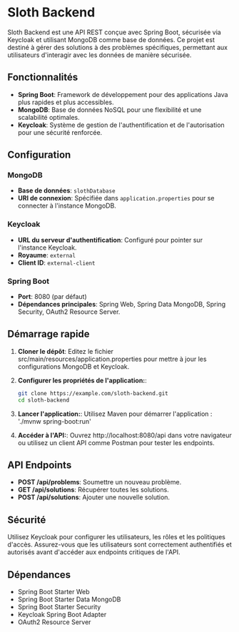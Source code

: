 # Sloth Backend

Sloth Backend est une API REST conçue avec Spring Boot, sécurisée via Keycloak et utilisant MongoDB comme base de données. Ce projet est destiné à gérer des solutions à des problèmes spécifiques, permettant aux utilisateurs d'interagir avec les données de manière sécurisée.

## Fonctionnalités

- **Spring Boot**: Framework de développement pour des applications Java plus rapides et plus accessibles.
- **MongoDB**: Base de données NoSQL pour une flexibilité et une scalabilité optimales.
- **Keycloak**: Système de gestion de l'authentification et de l'autorisation pour une sécurité renforcée.

## Configuration

### MongoDB

- **Base de données**: `slothDatabase`
- **URI de connexion**: Spécifiée dans `application.properties` pour se connecter à l'instance MongoDB.

### Keycloak

- **URL du serveur d'authentification**: Configuré pour pointer sur l'instance Keycloak.
- **Royaume**: `external`
- **Client ID**: `external-client`

### Spring Boot

- **Port**: 8080 (par défaut)
- **Dépendances principales**: Spring Web, Spring Data MongoDB, Spring Security, OAuth2 Resource Server.

## Démarrage rapide

1. **Cloner le dépôt**:
   Editez le fichier src/main/resources/application.properties pour mettre à jour les configurations MongoDB et Keycloak.

2. **Configurer les propriétés de l'application:**:
   ```bash
   git clone https://example.com/sloth-backend.git
   cd sloth-backend

3. **Lancer l'application:**:
   Utilisez Maven pour démarrer l'application :
   './mvnw spring-boot:run'

4. **Accéder à l'API:**:
    Ouvrez http://localhost:8080/api dans votre navigateur ou utilisez un client API comme Postman pour tester les endpoints.


## API Endpoints

- **POST /api/problems**: Soumettre un nouveau problème.
- **GET /api/solutions**: Récupérer toutes les solutions.
- **POST /api/solutions**: Ajouter une nouvelle solution.

## Sécurité

Utilisez Keycloak pour configurer les utilisateurs, les rôles et les politiques d'accès. Assurez-vous que les utilisateurs sont correctement authentifiés et autorisés avant d'accéder aux endpoints critiques de l'API.

## Dépendances

- Spring Boot Starter Web
- Spring Boot Starter Data MongoDB
- Spring Boot Starter Security
- Keycloak Spring Boot Adapter
- OAuth2 Resource Server


